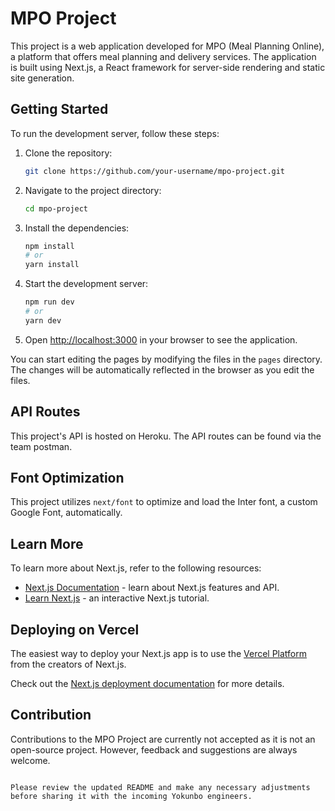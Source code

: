 

# MPO Project

This project is a web application developed for MPO (Meal Planning Online), a platform that offers meal planning and delivery services. The application is built using Next.js, a React framework for server-side rendering and static site generation.

## Getting Started

To run the development server, follow these steps:

1. Clone the repository:

   ```bash
   git clone https://github.com/your-username/mpo-project.git
   ```

2. Navigate to the project directory:

   ```bash
   cd mpo-project
   ```

3. Install the dependencies:

   ```bash
   npm install
   # or
   yarn install
   ```

4. Start the development server:

   ```bash
   npm run dev
   # or
   yarn dev
   ```

5. Open [http://localhost:3000](http://localhost:3000) in your browser to see the application.

You can start editing the pages by modifying the files in the `pages` directory. The changes will be automatically reflected in the browser as you edit the files.

## API Routes

This project's API is hosted on Heroku. The API routes can be found via the team postman.


## Font Optimization

This project utilizes `next/font` to optimize and load the Inter font, a custom Google Font, automatically.

## Learn More

To learn more about Next.js, refer to the following resources:

- [Next.js Documentation](https://nextjs.org/docs) - learn about Next.js features and API.
- [Learn Next.js](https://nextjs.org/learn) - an interactive Next.js tutorial.

## Deploying on Vercel

The easiest way to deploy your Next.js app is to use the [Vercel Platform](https://vercel.com/new?utm_medium=default-template&filter=next.js&utm_source=create-next-app&utm_campaign=create-next-app-readme) from the creators of Next.js.

Check out the [Next.js deployment documentation](https://nextjs.org/docs/deployment) for more details.

## Contribution

Contributions to the MPO Project are currently not accepted as it is not an open-source project. However, feedback and suggestions are always welcome.
```

Please review the updated README and make any necessary adjustments before sharing it with the incoming Yokunbo engineers.

